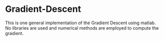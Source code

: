 # Gradient-Descent
This is one general implementation of the Gradient Descent using matlab. No libraries are used and numerical methods are employed to compute the gradient.
